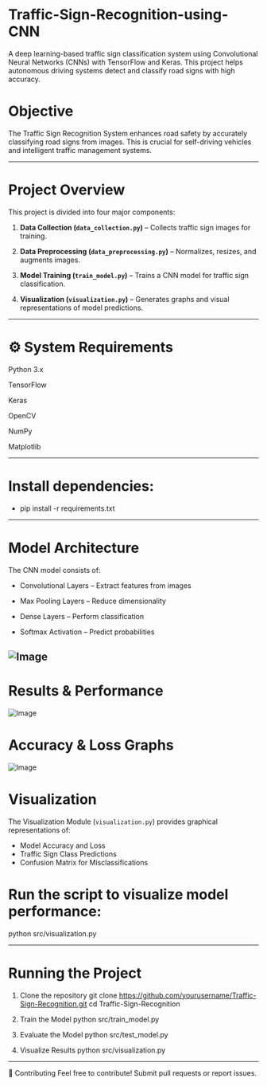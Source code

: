 # Traffic-Sign-Recognition-using-CNN
A deep learning-based traffic sign classification system using Convolutional Neural Networks (CNNs) with TensorFlow and Keras. This project helps autonomous driving systems detect and classify road signs with high accuracy.

# Objective
The Traffic Sign Recognition System enhances road safety by accurately classifying road signs from images. This is crucial for self-driving vehicles and intelligent traffic management systems.

---

# Project Overview

This project is divided into four major components:

1. **Data Collection (`data_collection.py`)** – Collects traffic sign images for training.

2. **Data Preprocessing (`data_preprocessing.py`)** – Normalizes, resizes, and augments images.

3. **Model Training (`train_model.py`)** – Trains a CNN model for traffic sign classification.

4. **Visualization (`visualization.py`)** – Generates graphs and visual representations of model predictions.

---
# ⚙️ System Requirements
Python 3.x

TensorFlow

Keras

OpenCV

NumPy

Matplotlib

---

# Install dependencies:
- pip install -r requirements.txt

---
# Model Architecture

The CNN model consists of:

- Convolutional Layers – Extract features from images

- Max Pooling Layers – Reduce dimensionality

- Dense Layers – Perform classification

- Softmax Activation – Predict probabilities

![Image](https://github.com/user-attachments/assets/1bc2cd44-fe82-4932-8a71-4460a044197c)
---
# Results & Performance

![Image](https://github.com/user-attachments/assets/2042167b-60e6-481d-817f-4a4dbb684729)

# Accuracy & Loss Graphs

![Image](https://github.com/user-attachments/assets/a5f29968-0603-46ee-b3d8-10a212160be1)

# Visualization

The Visualization Module (`visualization.py`) provides graphical representations of:

- Model Accuracy and Loss 
- Traffic Sign Class Predictions 
- Confusion Matrix for Misclassifications 

# Run the script to visualize model performance:
python src/visualization.py

---
# Running the Project

1. Clone the repository
git clone https://github.com/yourusername/Traffic-Sign-Recognition.git
cd Traffic-Sign-Recognition

2. Train the Model 
python src/train_model.py

3. Evaluate the Model 
python src/test_model.py

4. Visualize Results
python src/visualization.py

---
🤝 Contributing
Feel free to contribute! Submit pull requests or report issues.

























